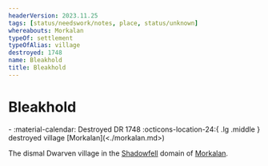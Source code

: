 ```yaml
---
headerVersion: 2023.11.25
tags: [status/needswork/notes, place, status/unknown]
whereabouts: Morkalan
typeOf: settlement
typeOfAlias: village
destroyed: 1748
name: Bleakhold
title: Bleakhold
---
```

# Bleakhold
<div class="grid cards ext-narrow-margin ext-one-column" markdown>
-  
   :material-calendar: Destroyed DR 1748  
    :octicons-location-24:{ .lg .middle } destroyed village [Morkalan](<./morkalan.md>)  
</div>


The dismal Dwarven village in the [Shadowfell](<./shadowfell.md>) domain of [Morkalan](<./morkalan.md>). 
